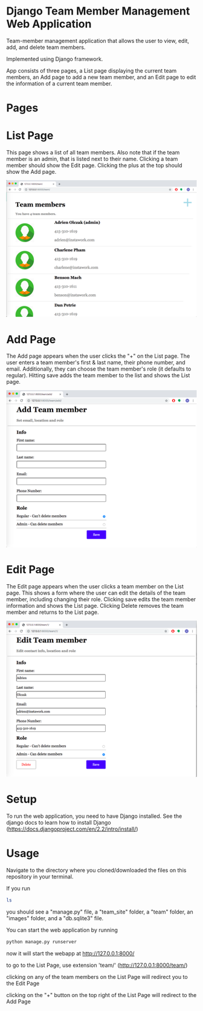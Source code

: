 # Django Team Member Management Web Application
Team-member management application that allows the user to view, edit, add, and delete team members.

Implemented using Django framework.

App consists of three pages, a List page displaying the current team members, an Add page to add a new team member, and an Edit page to edit the information of a current team member.

# Pages

# List Page

This page shows a list of all team members. Also note that if the team member is an admin, that is listed next to their name. Clicking a team member should show the Edit page. Clicking the plus at the top should show the Add page.

![](images/ListPage1.png)

# Add Page

The Add page appears when the user clicks the "+" on the List page. The user enters a team member's first & last name, their phone number, and email. Additionally, they can choose the team member's role (it defaults to regular). Hitting save adds the team member to the list and shows the List page.

![](images/AddPage1.png)

# Edit Page

The Edit page appears when the user clicks a team member on the List page. This shows a form where the user can edit the details of the team member, including changing their role. Clicking save edits the team member information and shows the List page. Clicking Delete removes the team member and returns to the List page.

![](images/EditPage1.png)

# Setup
To run the web application, you need to have Django installed. See the django docs to learn how to install Django (https://docs.djangoproject.com/en/2.2/intro/install/)

# Usage
Navigate to the directory where you cloned/downloaded the files on this repository in your terminal.

If you run
```bash
ls
```
you should see a "manage.py" file, a "team_site" folder, a "team" folder, an "images" folder, and a "db.sqlite3" file.

You can start the web application by running
```bash
python manage.py runserver
```

now it will start the webapp at http://127.0.0.1:8000/

to go to the List Page, use extension 'team/' (http://127.0.0.1:8000/team/)

clicking on any of the team members on the List Page will redirect you to the Edit Page

clicking on the "+" button on the top right of the List Page will redirect to the Add Page
